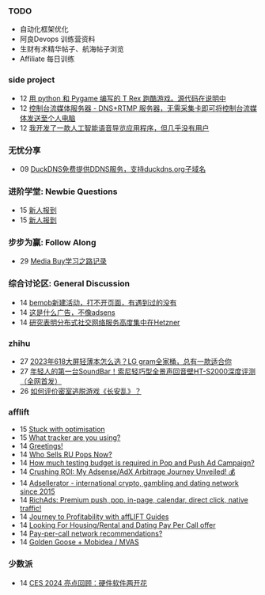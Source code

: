 ### TODO
-  自动化框架优化
-  阿良Devops 训练营资料
-  生财有术精华帖子、航海帖子浏览
-  Affiliate 每日训练

### side project
<!-- sideproject:START -->
-  12 [用 python 和 Pygame 编写的 T Rex 跑酷游戏。源代码在说明中](https://www.youtube.com/watch?v=pZySIXSelCA)
-  12 [控制台流媒体服务器 - DNS+RTMP 服务器，无需采集卡即可将控制台流媒体发送至个人电脑](https://github.com/Aioros/console-streaming-server)
-  12 [我开发了一款人工智能语音导览应用程序，但几乎没有用户](https://www.reddit.com/r/SideProject/comments/18gpp0e/ive_built_an_ai_audio_tour_app_but_have_almost_no/)<!-- sideproject:END -->


### 无忧分享
<!-- ruyo:START -->
-  09 [DuckDNS免费提供DDNS服务，支持duckdns.org子域名](https://51.ruyo.net/18593.html)<!-- ruyo:END -->

### 进阶学堂: Newbie Questions
<!-- advertcn1:START -->
-  15 [新人报到](https://www.advertcn.com/thread-113663-1-1.html)
-  15 [新人报到](https://www.advertcn.com/thread-113662-1-1.html)<!-- advertcn1:END -->

### 步步为赢: Follow Along
<!-- advertcn2:START -->
-  29 [Media Buy学习之路记录](https://www.advertcn.com/thread-113493-1-1.html)<!-- advertcn2:END -->

### 综合讨论区: General Discussion
<!-- advertcn3:START -->
-  14 [bemob新建活动，打不开页面，有遇到过的没有](https://www.advertcn.com/thread-113661-1-1.html)
-  14 [这是什么广告，不像adsens](https://www.advertcn.com/thread-113656-1-1.html)
-  14 [研究表明分布式社交网络服务高度集中在Hetzner](https://www.advertcn.com/thread-113655-1-1.html)<!-- advertcn3:END -->


### zhihu
<!-- zhihu:START -->
-  27 [2023年618大屏轻薄本怎么选？LG gram全家桶，总有一款适合你](http://zhuanlan.zhihu.com/p/632641888?utm_campaign=rss&utm_medium=rss&utm_source=rss&utm_content=title)
-  27 [年轻人的第一台SoundBar！索尼轻巧型全景声回音壁HT-S2000深度评测（全网首发）](http://zhuanlan.zhihu.com/p/630990296?utm_campaign=rss&utm_medium=rss&utm_source=rss&utm_content=title)
-  26 [如何评价密室逃脱游戏《长安乱》？](http://www.zhihu.com/question/563950552/answer/3045961312?utm_campaign=rss&utm_medium=rss&utm_source=rss&utm_content=title)<!-- zhihu:END -->

### afflift
<!-- afflift:START -->
-  15 [Stuck with optimisation](https://afflift.com/f/threads/stuck-with-optimisation.12452/)
-  15 [What tracker are you using?](https://afflift.com/f/threads/what-tracker-are-you-using.11940/)
-  14 [Greetings!](https://afflift.com/f/threads/greetings.12450/)
-  14 [Who Sells RU Pops Now?](https://afflift.com/f/threads/who-sells-ru-pops-now.12451/)
-  14 [How much testing budget is required in Pop and Push Ad Campaign?](https://afflift.com/f/threads/how-much-testing-budget-is-required-in-pop-and-push-ad-campaign.12454/)
-  14 [Crushing ROI: My Adsense/AdX Arbitrage Journey Unveiled! 💰](https://afflift.com/f/threads/crushing-roi-my-adsense-adx-arbitrage-journey-unveiled-%F0%9F%92%B0.12228/)
-  14 [Adsellerator - international crypto, gambling and dating network since 2015](https://afflift.com/f/threads/adsellerator-international-crypto-gambling-and-dating-network-since-2015.6683/)
-  14 [RichAds: Premium push, pop, in-page, calendar, direct click, native traffic!](https://afflift.com/f/threads/richads-premium-push-pop-in-page-calendar-direct-click-native-traffic.991/)
-  14 [Journey to Profitability with affLIFT Guides](https://afflift.com/f/threads/journey-to-profitability-with-afflift-guides.10148/)
-  14 [Looking For Housing/Rental and Dating Pay Per Call offer](https://afflift.com/f/threads/looking-for-housing-rental-and-dating-pay-per-call-offer.11798/)
-  14 [Pay-per-call network recommendations?](https://afflift.com/f/threads/pay-per-call-network-recommendations.12271/)
-  14 [Golden Goose + Mobidea / MVAS](https://afflift.com/f/threads/golden-goose-mobidea-mvas.11107/)<!-- afflift:END -->

### 少数派
<!-- sspai:START -->
-  14 [CES 2024 亮点回顾：硬件软件两开花](https://sspai.com/post/85807)<!-- sspai:END -->
